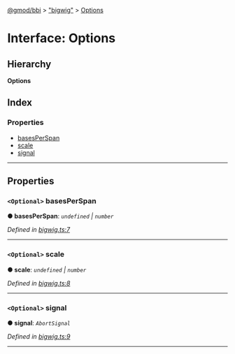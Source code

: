 [@gmod/bbi](../README.md) > ["bigwig"](../modules/_bigwig_.md) > [Options](../interfaces/_bigwig_.options.md)

# Interface: Options

## Hierarchy

**Options**

## Index

### Properties

* [basesPerSpan](_bigwig_.options.md#basesperspan)
* [scale](_bigwig_.options.md#scale)
* [signal](_bigwig_.options.md#signal)

---

## Properties

<a id="basesperspan"></a>

### `<Optional>` basesPerSpan

**● basesPerSpan**: *`undefined` \| `number`*

*Defined in [bigwig.ts:7](https://github.com/gmod/bbi-js/blob/27f8971/src/bigwig.ts#L7)*

___
<a id="scale"></a>

### `<Optional>` scale

**● scale**: *`undefined` \| `number`*

*Defined in [bigwig.ts:8](https://github.com/gmod/bbi-js/blob/27f8971/src/bigwig.ts#L8)*

___
<a id="signal"></a>

### `<Optional>` signal

**● signal**: *`AbortSignal`*

*Defined in [bigwig.ts:9](https://github.com/gmod/bbi-js/blob/27f8971/src/bigwig.ts#L9)*

___

